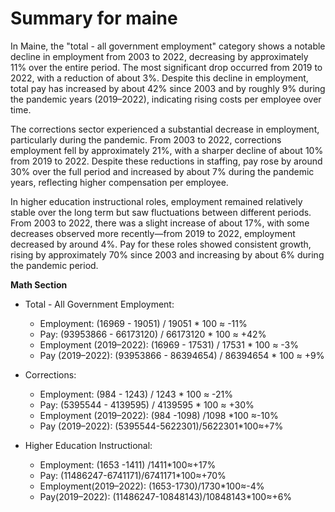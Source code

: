 # Summary for maine

In Maine, the "total - all government employment" category shows a notable decline in employment from 2003 to 2022, decreasing by approximately 11% over the entire period. The most significant drop occurred from 2019 to 2022, with a reduction of about 3%. Despite this decline in employment, total pay has increased by about 42% since 2003 and by roughly 9% during the pandemic years (2019–2022), indicating rising costs per employee over time.

The corrections sector experienced a substantial decrease in employment, particularly during the pandemic. From 2003 to 2022, corrections employment fell by approximately 21%, with a sharper decline of about 10% from 2019 to 2022. Despite these reductions in staffing, pay rose by around 30% over the full period and increased by about 7% during the pandemic years, reflecting higher compensation per employee.

In higher education instructional roles, employment remained relatively stable over the long term but saw fluctuations between different periods. From 2003 to 2022, there was a slight increase of about 17%, with some decreases observed more recently—from 2019 to 2022, employment decreased by around 4%. Pay for these roles showed consistent growth, rising by approximately 70% since 2003 and increasing by about 6% during the pandemic period.

**Math Section**

- Total - All Government Employment:
    - Employment: (16969 - 19051) / 19051 * 100 ≈ -11%
    - Pay: (93953866 - 66173120) / 66173120 * 100 ≈ +42%
    - Employment (2019–2022): (16969 - 17531) / 17531 * 100 ≈ -3%
    - Pay (2019–2022): (93953866 - 86394654) / 86394654 * 100 ≈ +9%

- Corrections:
    - Employment: (984 - 1243) / 1243 * 100 ≈ -21%
    - Pay: (5395544 - 4139595) / 4139595 * 100 ≈ +30%
    - Employment (2019–2022): (984 -1098) /1098 *100 ≈-10%
    - Pay (2019–2022): (5395544-5622301)/5622301*100≈+7%

- Higher Education Instructional:
    - Employment: (1653 -1411) /1411*100≈+17%
    - Pay: (11486247-6741171)/6741171*100≈+70%
    - Employment(2019–2022): (1653-1730)/1730*100≈-4%
    - Pay(2019–2022): (11486247-10848143)/10848143*100≈+6%